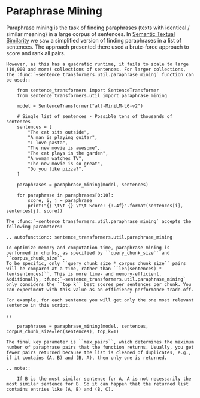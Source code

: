 # Paraphrase Mining

Paraphrase mining is the task of finding paraphrases (texts with identical / similar meaning) in a large corpus of sentences. In [Semantic Textual Similarity](../../../../docs/sentence_transformer/usage/semantic_textual_similarity.rst) we saw a simplified version of finding paraphrases in a list of sentences. The approach presented there used a brute-force approach to score and rank all pairs.

```{eval-rst}
However, as this has a quadratic runtime, it fails to scale to large (10,000 and more) collections of sentences. For larger collections, the :func:`~sentence_transformers.util.paraphrase_mining` function can be used::

    from sentence_transformers import SentenceTransformer
    from sentence_transformers.util import paraphrase_mining

    model = SentenceTransformer("all-MiniLM-L6-v2")

    # Single list of sentences - Possible tens of thousands of sentences
    sentences = [
        "The cat sits outside",
        "A man is playing guitar",
        "I love pasta",
        "The new movie is awesome",
        "The cat plays in the garden",
        "A woman watches TV",
        "The new movie is so great",
        "Do you like pizza?",
    ]

    paraphrases = paraphrase_mining(model, sentences)

    for paraphrase in paraphrases[0:10]:
        score, i, j = paraphrase
        print("{} \t\t {} \t\t Score: {:.4f}".format(sentences[i], sentences[j], score))

The :func:`~sentence_transformers.util.paraphrase_mining` accepts the following parameters:

.. autofunction:: sentence_transformers.util.paraphrase_mining

To optimize memory and computation time, paraphrase mining is performed in chunks, as specified by ``query_chunk_size`` and ``corpus_chunk_size``.
To be specific, only ``query_chunk_size * corpus_chunk_size`` pairs will be compared at a time, rather than ``len(sentences) * len(sentences)``. This is more time- and memory-efficient. Additionally, :func:`~sentence_transformers.util.paraphrase_mining` only considers the ``top_k`` best scores per sentences per chunk. You can experiment with this value as an efficiency-performance trade-off.

For example, for each sentence you will get only the one most relevant sentence in this script.

::

    paraphrases = paraphrase_mining(model, sentences, corpus_chunk_size=len(sentences), top_k=1)

The final key parameter is ``max_pairs``, which determines the maximum number of paraphrase pairs that the function returns. Usually, you get fewer pairs returned because the list is cleaned of duplicates, e.g., if it contains (A, B) and (B, A), then only one is returned.

.. note::
    
    If B is the most similar sentence for A, A is not necessarily the most similar sentence for B. So it can happen that the returned list contains entries like (A, B) and (B, C).
```

